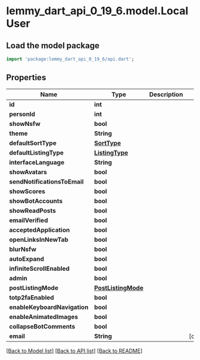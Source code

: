 # lemmy_dart_api_0_19_6.model.LocalUser

## Load the model package
```dart
import 'package:lemmy_dart_api_0_19_6/api.dart';
```

## Properties
Name | Type | Description | Notes
------------ | ------------- | ------------- | -------------
**id** | **int** |  | 
**personId** | **int** |  | 
**showNsfw** | **bool** |  | 
**theme** | **String** |  | 
**defaultSortType** | [**SortType**](SortType.md) |  | 
**defaultListingType** | [**ListingType**](ListingType.md) |  | 
**interfaceLanguage** | **String** |  | 
**showAvatars** | **bool** |  | 
**sendNotificationsToEmail** | **bool** |  | 
**showScores** | **bool** |  | 
**showBotAccounts** | **bool** |  | 
**showReadPosts** | **bool** |  | 
**emailVerified** | **bool** |  | 
**acceptedApplication** | **bool** |  | 
**openLinksInNewTab** | **bool** |  | 
**blurNsfw** | **bool** |  | 
**autoExpand** | **bool** |  | 
**infiniteScrollEnabled** | **bool** |  | 
**admin** | **bool** |  | 
**postListingMode** | [**PostListingMode**](PostListingMode.md) |  | 
**totp2faEnabled** | **bool** |  | 
**enableKeyboardNavigation** | **bool** |  | 
**enableAnimatedImages** | **bool** |  | 
**collapseBotComments** | **bool** |  | 
**email** | **String** |  | [optional] 

[[Back to Model list]](../README.md#documentation-for-models) [[Back to API list]](../README.md#documentation-for-api-endpoints) [[Back to README]](../README.md)



